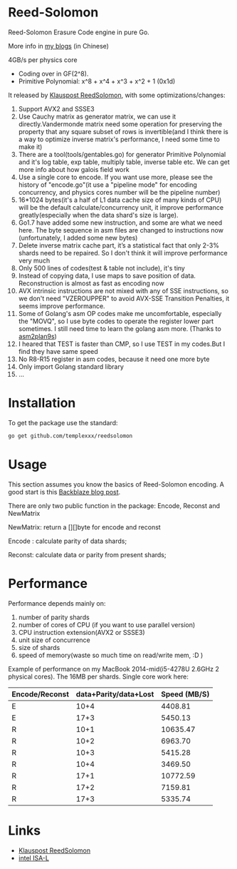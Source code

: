 # Reed-Solomon

Reed-Solomon Erasure Code engine in pure Go.

More info in [my blogs](http://www.templex.xyz/blog/101/reedsolomon.html) (in Chinese)

4GB/s per physics core

 * Coding over in GF(2^8).
 * Primitive Polynomial: x^8 + x^4 + x^3 + x^2 + 1 (0x1d)

It released by  [Klauspost ReedSolomon](https://github.com/klauspost/reedsolomon), with some optimizations/changes:

1. Support AVX2 and SSSE3
2. Use Cauchy matrix as generator matrix, we can use it directly.Vandermonde matrix need some operation for preserving the
property that any square subset of rows is invertible(and I think there is a way to optimize inverse matrix's performance, I need some time to make it)
3. There are a tool(tools/gentables.go) for generator Primitive Polynomial and it's log table, exp table, multiply table,
inverse table etc. We can get more info about how galois field work
4. Use a single core to encode. If you want use more, please see the history of "encode.go"(it use a "pipeline mode" for encoding concurrency,
and physics cores number will be the pipeline number)
5. 16*1024 bytes(it's a half of L1 data cache size of many kinds of CPU) will be the default calculate/concurrency unit,
   it improve performance greatly(especially when the data shard's size is large).
6. Go1.7 have added some new instruction, and some are what we need here. The byte sequence in asm files are changed to
instructions now (unfortunately, I added some new bytes)
7. Delete inverse matrix cache part, it’s a statistical fact that only 2-3% shards need to be repaired.
So I don't think it will improve performance very much
8. Only 500 lines of codes(test & table not include), it's tiny
9. Instead of copying data, I use maps to save position of data. Reconstruction is almost as fast as encoding now
10. AVX intrinsic instructions are not mixed with any of SSE instructions, so we don't need "VZEROUPPER" to avoid AVX-SSE Transition Penalties,
it seems improve performance.
11. Some of Golang's asm OP codes make me uncomfortable, especially the "MOVQ", so I use byte codes to operate the register lower part sometimes.
I still need time to learn the golang asm more. (Thanks to [asm2plan9s](https://github.com/fwessels/asm2plan9s))
12. I heared that TEST is faster than CMP, so I use TEST in my codes.But I find they have same speed
13. No R8-R15 register in asm codes, because it need one more byte
14. Only import Golang standard library
15. ...

# Installation
To get the package use the standard:
```bash
go get github.com/templexxx/reedsolomon
```

# Usage

This section assumes you know the basics of Reed-Solomon encoding. A good start is this [Backblaze blog post](https://www.backblaze.com/blog/reed-solomon/).

There are only two public function in the package: Encode, Reconst and NewMatrix

NewMatrix: return a [][]byte for encode and reconst

Encode : calculate parity of data shards;

Reconst: calculate data or parity from present shards;

# Performance
Performance depends mainly on:

1. number of parity shards
2. number of cores of CPU (if you want to use parallel version)
3. CPU instruction extension(AVX2 or SSSE3)
4. unit size of concurrence
5. size of shards
6. speed of memory(waste so much time on read/write mem, :D )

Example of performance on my MacBook 2014-mid(i5-4278U 2.6GHz 2 physical cores). The 16MB per shards.
Single core work here:

| Encode/Reconst | data+Parity/data+Lost    | Speed (MB/S) |
|----------------|-------------------|--------------|
| E              |      10+4       |4408.81  |
| E              |      17+3       | 5450.13  |
| R              |      10+1       | 10635.47 |
| R              |      10+2       | 6963.70  |
| R              |      10+3       | 5415.28  |
| R              |      10+4      | 3469.50 |
| R              |      17+1 | 10772.59  |
| R              |      17+2 | 7159.81  |
| R              |      17+3 | 5335.74  |

# Links
* [Klauspost ReedSolomon](https://github.com/klauspost/reedsolom)
* [intel ISA-L](https://github.com/01org/isa-l)
